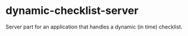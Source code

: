 dynamic-checklist-server
========================

Server part for an application that handles a dynamic (in time) checklist.
